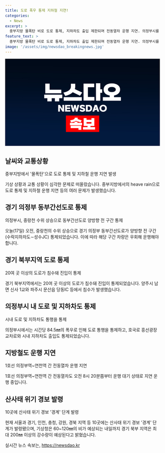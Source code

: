 ```yaml
---
title: 도로 폭우 통제 지하철 지연!
categories:
  - News
excerpt: >
  중부지방 물폭탄 비로 도로 통제, 지하차도 출입 제한되며 전동열차 운행 지연. 의정부시를 중심으로 도로 침수로 통행 제한, 지하차도 출입 제한. 1호선 의정부~연천 구간 전동열차 운행 지연. 경기 북부 지역 20여 곳 도로 침수로 진입 통제. 기상청, 내일까지 120㎜ 비 예상, 산사태 위기 경보 경계 발령.
feature_text: >
  중부지방 물폭탄 비로 도로 통제, 지하차도 출입 제한되며 전동열차 운행 지연. 의정부시를 중심으로 도로 침수로 통행 제한, 지하차도 출입 제한. 1호선 의정부~연천 구간 전동열차 운행 지연. 경기 북부 지역 20여 곳 도로 침수로 진입 통제. 기상청, 내일까지 120㎜ 비 예상, 산사태 위기 경보 경계 발령.
image: '/assets/img/newsdao_breakingnews.jpg'
---
```


<p><img src="/assets/img/newsdao_breakingnews.jpg" alt="ontimetimes 속보" /></p>

<h2 data-ke-size="size26">날씨와 교통상황</h2>

<p data-ke-size="size16">중부지방에서 '물폭탄'으로 도로 통제 및 지하철 운행 지연 발생</p>

<p>기상 상황과 교통 상황이 심각한 문제로 떠올랐습니다. 중부지방에서의 heave rain으로 도로 통제 및 지하철 운행 지연 등의 여러 문제가 발생했습니다.</p>

<h2 data-ke-size="size26">경기 의정부 동부간선도로 통제</h2>

<p data-ke-size="size16">의정부시, 중랑천 수위 상승으로 동부간선도로 양방향 전 구간 통제</p>

<p>오늘(17일) 오전, 중랑천의 수위 상승으로 경기 의정부 동부간선도로가 양방향 전 구간(수락지하차도∼성수JC) 통제되었습니다. 이에 따라 해당 구간 차량은 우회해 운행해야 합니다.</p>

<h2 data-ke-size="size26">경기 북부지역 도로 통제</h2>

<p data-ke-size="size16">20여 곳 이상의 도로가 침수돼 진입이 통제</p>

<p>경기 북부지역에서는 20여 곳 이상의 도로가 침수돼 진입이 통제되었습니다. 양주시 남면 신사 1교와 파주시 문산읍 당동IC 등에서 침수가 발생했습니다.</p>

<h2 data-ke-size="size26">의정부시 내 도로 및 지하차도 통제</h2>

<p data-ke-size="size16">시내 도로 및 지하차도 통행을 통제</p>

<p>의정부시에서는 시간당 84.5㎜의 폭우로 인해 도로 통행을 통제하고, 호국로 흥선광장 교차로와 시내 지하차도 출입도 통제되었습니다.</p>

<h2 data-ke-size="size26">지방철도 운행 지연</h2>

<p data-ke-size="size16">1호선 의정부역~연천역 간 전동열차 운행 지연</p>

<p>1호선 의정부역~연천역 간 전동열차도 오전 8시 20분쯤부터 운행 대기 상태로 지연 운행 중입니다.</p>

<h2 data-ke-size="size26">산사태 위기 경보 발령</h2>

<p data-ke-size="size16">10곳에 산사태 위기 경보 '경계' 단계 발령</p>

<p>현재 서울과 경기, 인천, 충청, 강원, 경북 지역 등 10곳에는 산사태 위기 경보 '경계' 단계가 발령됐으며, 기상청은 60~120㎜의 비가 예상되는 내일까지 경기 북부 지역은 최대 200㎜ 이상의 강수량이 예상된다고 밝혔습니다.</p>
실시간 뉴스 속보는, <a href="https://newsdao.kr" rel="dofollow">https://newsdao.kr</a>



